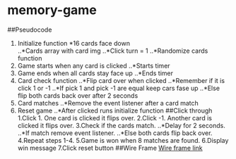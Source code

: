 # memory-game
##Pseudocode 
1. Initialize function
  *16 cards face down   
..*Cards array with card img
..*Click turn = 1
..*Randomize cards function
2. Game starts when any card is clicked 
..*Starts timer 
3. Game ends when all cards stay face up
..*Ends timer 
3. Card check function
..*Flip card over when clicked 
..*Remember if it is click 1 or -1 
..*If pick 1 and pick -1 are equal keep cars fase up 
..*Else flip both cards back over after 2 seconds
4. Card matches
..*Remove the event listener after a card match
5. Reset game
..*After clicked runs initialize function
##Click through 
1.Click 1. One card is clicked it flips over. 
2.Click -1. Another card is clicked it flips over.
3.Check if the cards match.
..*Delay for 2 seconds.
..*If match remove event listener.
..*Else both cards flip back over.
4.Repeat steps 1-4.
5.Game is won when 8 matches are found.
6.Display win message 
7.Click reset button 
##Wire Frame
[Wire frame link](https://wireframe.cc/vTwd6D)
